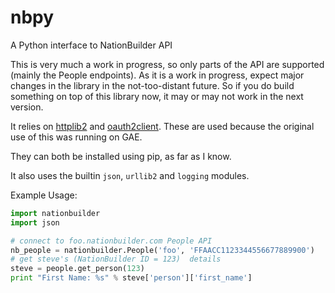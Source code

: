 nbpy
====

A Python interface to NationBuilder API

This is very much a work in progress, so only parts of the API are supported (mainly the People endpoints). As it is a work in progress, expect major changes in the library in the not-too-distant future. So if you do build something on top of this library now, it may or may not work in the next version. 


It relies on [httplib2](https://code.google.com/httplib2) and [oauth2client](https://code.google.com/p/google-api-python-client/wiki/OAuth2Client). These are used because the original use of this was running on GAE. 

They can both be installed using pip, as far as I know.

It also uses the builtin `json`, `urllib2` and `logging` modules. 

Example Usage: 

```python
import nationbuilder
import json

# connect to foo.nationbuilder.com People API
nb_people = nationbuilder.People('foo', 'FFAACC1123344556677889900')
# get steve's (NationBuilder ID = 123)  details
steve = people.get_person(123)
print "First Name: %s" % steve['person']['first_name']
```

